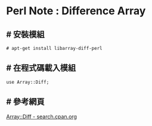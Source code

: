 # Perl Note : Difference Array

## # 安裝模組
```go=
# apt-get install libarray-diff-perl
```

## # 在程式碼載入模組
```perl=
use Array::Diff;
```

## # 參考網頁
[Array::Diff - search.cpan.org](http://search.cpan.org/~typester/Array-Diff-0.07/lib/Array/Diff.pm)

